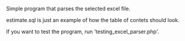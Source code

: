 Simple program that parses the selected excel file.

estimate.sql is just an example of how the table of contets should look.

If you want to test the program, run 'testing_excel_parser.php'.